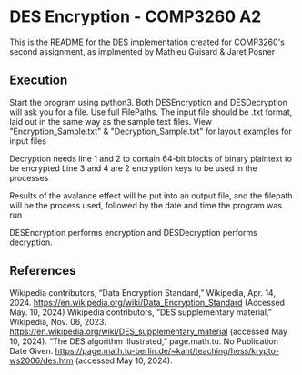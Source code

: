 # DES Encryption - COMP3260 A2

This is the README for the DES implementation created for COMP3260's second assignment, as implmented by Mathieu Guisard & Jaret Posner

## Execution

Start the program using python3.
Both DESEncryption and DESDecryption will ask you for a file. Use full FilePaths.
The input file should be .txt format, laid out in the same way as the sample text files.
View "Encryption_Sample.txt" & "Decryption_Sample.txt" for layout examples for input files

Decryption needs line 1 and 2 to contain 64-bit blocks of binary plaintext to be encrypted
Line 3 and 4 are 2 encryption keys to be used in the processes

Results of the avalance effect will be put into an output file, and the filepath will be the process used, followed by the date and time the program was run

DESEncryption performs encryption and DESDecryption performs decryption.

## References

Wikipedia contributors, “Data Encryption Standard,” Wikipedia, Apr. 14, 2024. https://en.wikipedia.org/wiki/Data_Encryption_Standard (Accessed May. 10, 2024)
Wikipedia contributors, “DES supplementary material,” Wikipedia, Nov. 06, 2023. https://en.wikipedia.org/wiki/DES_supplementary_material (accessed May 10, 2024).
“The DES algorithm illustrated,” page.math.tu. No Publication Date Given. https://page.math.tu-berlin.de/~kant/teaching/hess/krypto-ws2006/des.htm (accessed May 10, 2024).
